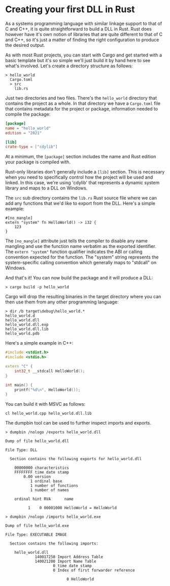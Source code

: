 # Creating your first DLL in Rust

As a systems programming language with similar linkage support to that of C and C++, it is quite straightforward to build a DLL in Rust. Rust does however have it's own notion of libraries that are quite different to that of C and C++, so it's just a matter of finding the right configuration to produce the desired output.

As with most Rust projects, you can start with Cargo and get started with a basic template but it's so simple we'll just build it by hand here to see what's involved. Let's create a directory structure as follows:

```
> hello_world
  Cargo.toml
  > src
    lib.rs
```

Just two directories and two files. There's the `hello_world` directory that contains the project as a whole. In that directory we have a `Cargo.toml` file that contains metadata for the project or package, information needed to compile the package:

```toml
[package]
name = "hello_world"
edition = "2021"

[lib]
crate-type = ["cdylib"]
```

At a minimum, the `[package]` section includes the name and Rust edition your package is compiled with.

Rust-only libraries don't generally include a `[lib]`  section. This is necessary when you need to specifically control how the project will be used and linked. In this case, we're using 'cdylib' that represents a dynamic system library and maps to a DLL on Windows.

The `src` sub directory contains the `lib.rs` Rust source file where we can add any functions that we'd like to export from the DLL. Here's a simple example:

```
#[no_mangle]
extern "system" fn HelloWorld() -> i32 {
    123
}
```

The `[no_mangle]` attribute just tells the compiler to disable any name mangling and use the function name verbatim as the exported identifier. The `extern "system"` function qualifier indicates the ABI or calling convention expected for the function. The "system" string represents the system-specific calling convention which generally maps to "stdcall" on Windows. 

And that's it! You can now build the package and it will produce a DLL:

```
> cargo build -p hello_world
```

Cargo will drop the resulting binaries in the target directory where you can then use them from any other programming language:

```
> dir /b target\debug\hello_world.*
hello_world.d
hello_world.dll
hello_world.dll.exp
hello_world.dll.lib
hello_world.pdb
```

Here's a simple example in C++:

```C++
#include <stdint.h>
#include <stdio.h>

extern "C" {
    int32_t __stdcall HelloWorld();
}

int main() {
    printf("%d\n", HelloWorld());
}
```

You can build it with MSVC as follows:

```
cl hello_world.cpp hello_world.dll.lib
```

The dumpbin tool can be used to further inspect imports and exports.

```
> dumpbin /nologo /exports hello_world.dll

Dump of file hello_world.dll

File Type: DLL

  Section contains the following exports for hello_world.dll

    00000000 characteristics
    FFFFFFFF time date stamp
        0.00 version
           1 ordinal base
           1 number of functions
           1 number of names

    ordinal hint RVA      name

          1    0 00001000 HelloWorld = HelloWorld
```

```
> dumpbin /nologo /imports hello_world.exe

Dump of file hello_world.exe

File Type: EXECUTABLE IMAGE

  Section contains the following imports:

    hello_world.dll
             140017258 Import Address Table
             140021200 Import Name Table
                     0 time date stamp
                     0 Index of first forwarder reference

                           0 HelloWorld
```
